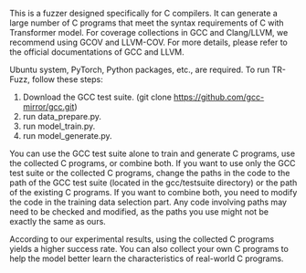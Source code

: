 This is a fuzzer designed specifically for C compilers. 
It can generate a large number of C programs that meet the syntax requirements of C with Transformer model. 
For coverage collections in GCC and Clang/LLVM, we recommend using GCOV and LLVM-COV. For more details, please refer to the official documentations of GCC and LLVM.

Ubuntu system, PyTorch, Python packages, etc., are required.
To run TR-Fuzz, follow these steps:

1. Download the GCC test suite. (git clone https://github.com/gcc-mirror/gcc.git)
2. run data_prepare.py.
3. run model_train.py.
4. run model_generate.py.



You can use the GCC test suite alone to train and generate C programs, use the collected C programs, or combine both. If you want to use only the GCC test suite or the collected C programs, change the paths in the code to the path of the GCC test suite (located in the gcc/testsuite directory) or the path of the existing C programs. If you want to combine both, you need to modify the code in the training data selection part. 
Any code involving paths may need to be checked and modified, as the paths you use might not be exactly the same as ours.

According to our experimental results, using the collected C programs yields a higher success rate. You can also collect your own C programs to help the model better learn the characteristics of real-world C programs.




